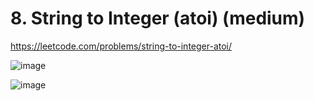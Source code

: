 # 8. String to Integer (atoi) (medium)

https://leetcode.com/problems/string-to-integer-atoi/

![image](https://user-images.githubusercontent.com/11509384/151698973-2d93f2eb-7c78-4a1c-a06c-9a364b9f3eb8.png)

![image](https://user-images.githubusercontent.com/11509384/151831409-824dd8a6-c80b-436a-bd04-466b30377b10.png)

